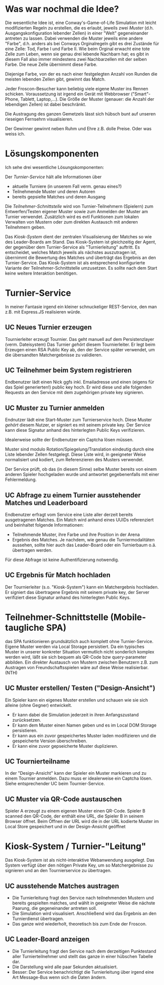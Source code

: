 Was war nochmal die Idee?
=========================

Die wesentliche Idee ist, eine Conway's-Game-of-Life Simulation mit leicht
modifizierten Regeln zu erstellen, die es erlaubt, jeweils zwei
*Muster* (d.h.  Ausgangskonfiguration lebender Zellen) in einer "Welt"
gegeneinander antreten zu lassen.  Dabei verwenden die Muster  jeweils eine andere "Farbe", d.h.
anders als bei Conways Orginalregeln gibt es drei Zustände für eine Zelle: Tod, Farbe I und Farbe II.
Wie beim Orginal erwacht eine tote Zelle zum Leben, wenn sie genau drei lebende Nachbarn hat; es gibt in
diesem Fall also immer mindestens zwei Nachbarzellen mit der selben Farbe. Die neue Zelle 
übernimmt diese Farbe.

Diejenige Farbe, von der es nach einer festgelegten Anzahl von Runden die meisten lebenden Zellen gibt,
gewinnt das Match.

Jeder Froscon-Besucher kann beliebig viele eigene Muster ins Rennen
schicken.  Voraussetzung ist irgend ein Gerät mit Webbrowser ("Smart"-Phone,
Tablett, Laptop,...). Die Größe der Muster (genauer: die Anzahl der lebendigen Zellen) ist dabei beschränkt.

Die Austragung des ganzen Gemetzels lässt sich hübsch bunt auf unseren
rieseigen Fernsehrn visualisieren.

Der Gewinner gewinnt neben Ruhm und Ehre z.B. dolle Preise. Oder was weiss ich.

Lösungskomponenten
==================

Ich sehe drei wesentliche Lösungskomponenten:

Der *Turnier-Service* hält alle Informationen über
 - aktuelle Turniere (in unserem Fall verm. genau eines?)
 - Teilnehmende Muster und deren Autoren
 - bereits gepsielte Matches und deren Ausgang

Die *Teilnehmer-Schnittstelle* wird von Turnier-Teilnehmern (Spielern) zum
Entwerfen/Testen eigener Muster sowie zum Anmelden der Muster am
Turnier verwendet. Zusätzlich wird es evtl Funktionen zum lokalen Verwalten
von Mustern oder zum direkten Austausch mit anderen Teilnehmern geben.


Das *Kiosk-System* dient der zentralen Visualisierung der Matches so wie des
Leader-Boards am Stand.  Das Kiosk-System ist gleichzeitig der Agent, der
gegenüber dem Turnier-Service als "Turnierleitung" auftritt. Es entscheidet, welches Match
jeweils als nächstes auszutragen ist, übernimmt die Bewertung des Matches und überträgt das Ergebnis
an den Turnier-Service. Das Kiosk-System ist als entsprechend konfigurierte Variante der Teilnehmer-Schnittstelle
umzusetzen. Es sollte nach dem Start keine weitere Interaktion benötigen.


Turnier-Service
===============

In meiner Fantasie irgend ein kleiner schnuckeliger REST-Service, den man z.B. mit
Express.JS realisieren würde.


UC Neues Turnier erzeugen
-------------------------

Tournierleiter erzeugt Tournier. Das geht manuell auf dem Persistenzlayer
(verm. Dateisystem) Das Turnier *gehört* diesem Tournierleiter.  Er legt beim
Erzeugen einen RSA Public Key ab, den der Service später verwendet, um 
die übersandten Matchergebnisse zu validieren.


UC Teilnehmer beim System registrieren
--------------------------------------

Endbenutzer lädt einen Nick ggfs inkl. Emailadresse und einen (eigens für das Spiel generierten!)
public key hoch. Er wird diese und alle folgenden Requests an den Service mit dem zugehörigen 
private key signieren.


UC Muster zu Turnier anmelden
---------------------------------

Endnutzer lädt eine Start-Muster zum Turnierservice hoch. Diese Muster
*gehört* diesem Nutzer, er signiert es mit seinem private key. Der Service kann diese 
Signatur anhand des hinterlegten Public Keys verifizieren.

Idealerweise sollte der Endbenutzer ein Captcha lösen müssen. 

Muster sind modulo Rotation/Spiegelung/Translation eindeutig durch eine Liste
lebender Zellen festgelegt. Diese Liste wird, in geeigneter Weise normalisiert
und kodiert, zum Referenzieren des Musters verwendet.

Der Service prüft, ob das (in diesem Sinne) selbe
Muster bereits von einem anderen Spieler hochgeladen wurde und antwortet
gegebenenfalls mit einer Fehlermeldung.



UC Abfrage zu einem Turnier ausstehender Matches und Leaderboard
----------------------------------------------------------------

Endbenutzer erfragt vom Service eine Liste aller derzeit bereits ausgetragenen
Matches.  Ein Match wird anhand eines UUIDs referenziert und beinhaltet
folgende Informationen:
- Teilnehmende Muster, ihre Farbe und ihre Position in der Arena
- Ergebnis des Matches. Je nachdem, wie genau die
  Turniermodalitäten aussehen, sollte hier auch das Leader-Board oder ein
  Turnierbaum o.ä. übertragen werden.

Für diese Abfrage ist keine Authentifizierung notwendig.

UC Ergebnis für Match hochladen
-------------------------------

Der Tournierleiter (s.o. "Kiosk-System") kann ein Matchergebnis hochladen.
Er signiert das übertragene Ergebnis mit seinem private key,
der Server verifiziert diese Signatur anhand des hinterlegten Public Keys.




Teilnehmer-Schnittstelle (Mobile-taugliche SPA)
===============================================

das SPA funktionieren grundsätzlich auch komplett ohne Turnier-Service.  Eigene
Muster werden via Local Storage persistiert.  Da ein typisches Muster
in unserer konkreter Situation vermutlich nicht sonderlich komplex werden wird,
läßt sie sich bequem als QR-Code bzw query-parameter abbilden.  Ein direkter
Austausch von Mustern zwischen Benutzern z.B. zum Austragen von
Freundschaftsspielen wäre auf diese Weise realisierbar. (NTH)


UC Muster erstellen/ Testen ("Design-Ansicht")
--------------------------------------------------

Ein Spieler kann ein eigenes Muster erstellen und schauen wie sie sich
alleine (ohne Gegner) entwickelt.
 - Er kann dabei die Simulation jederzeit in ihren Anfangszustand
   zurücksetzen.
 - Er kann dem Muster einen Namen geben und es im Local DOM Storage
   persistieren. 
 - Er kann aus ein zuvor gespeichertes Muster laden modifizieren und die
   gespeicherte Version überschreiben.
 - Er kann eine zuvor gepseicherte Muster duplizieren.



UC Tournierteilname
-------------------

In der "Design-Ansicht" kann der Spieler ein Muster markieren und zu einem Tournier
anmelden.  Dazu muss er idealerweise ein Captcha lösen. Siehe entsprechender UC
beim Tournier-Service. 

UC Muster via QR-Code austauschen
---------------------------------------

Spieler A erzeugt zu einem eigenen Muster einen QR-Code.  Spieler B scanned
den QR-Code, der enthält eine URL, die Spieler B in seinem Browser öffnet.
Beim Öffnen der URL wird die in der URL kodierte Muster im Local Store
gespeichert und in der Design-Ansicht geöffnet


Kiosk-System / Turnier-"Leitung"
================================

Das Kiosk-System ist als nicht-interaktive Webanwendung ausgelegt.  Das System
verfügt über den nötigen Private Key, um so Matchergebnisse zu signieren und an
den Tournierservice zu übertragen. 

UC ausstehende Matches austragen
--------------------------------

 - Die Turnierleitung fragt den Service nach teilnehmenden Mustern und bereits gespielten matches, 
   und wählt in geeigneter Weise die nächste Paarung, die gegeneinander antreten soll.
 - Die Simulation wird visualisiert. Anschließend wird das Ergebnis an den
   Turnierdienst übertragen.
 - Das ganze wird wiederholt, theoretisch bis zum Ende der Froscon.

UC Leader-Board anzeigen
------------------------

 - Die Turnierleitung fragt den Service nach dem derzeitigen Punktestand aller
   Turnierteilnehmer und stellt das ganze in einer hübschen Tabelle dar.
 - Die Darstellung wird alle paar Sekunden aktualisiert.
 - Besser: Der Service benachrichtigt die Turnierleitung über irgend eine Art
   Message-Bus wenn sich die Daten ändern.


